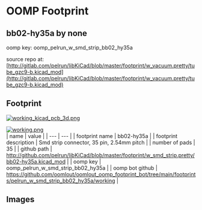# OOMP Footprint  
## bb02-hy35a  by none  
  
oomp key: oomp_pelrun_w_smd_strip_bb02_hy35a  
  
source repo at: [http://gitlab.com/pelrun/libKiCad/blob/master/footprint/w_vacuum.pretty/tube_gzc9-b.kicad_mod](http://gitlab.com/pelrun/libKiCad/blob/master/footprint/w_vacuum.pretty/tube_gzc9-b.kicad_mod)  
## Footprint  
  
[![working_kicad_pcb_3d.png](working_kicad_pcb_3d_600.png)](working_kicad_pcb_3d.png)  
  
[![working.png](working_600.png)](working.png)  
| name | value | 
| --- | --- | 
| footprint name | bb02-hy35a | 
| footprint description | Smd strip connector, 35 pin, 2.54mm pitch | 
| number of pads | 35 | 
| github path | http://github.com/pelrun/libKiCad/blob/master/footprint/w_smd_strip.pretty/bb02-hy35a.kicad_mod | 
| oomp key | oomp_pelrun_w_smd_strip_bb02_hy35a | 
| oomp bot github | https://github.com/oomlout/oomlout_oomp_footprint_bot/tree/main/footprints/pelrun_w_smd_strip_bb02_hy35a/working | 
## Images  
